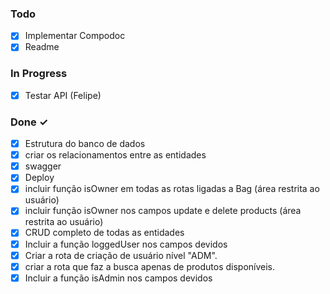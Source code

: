 ### Todo

- [x] Implementar Compodoc
- [x] Readme

### In Progress

- [x] Testar API (Felipe)

### Done ✓

- [x] Estrutura do banco de dados
- [x] criar os relacionamentos entre as entidades
- [x] swagger
- [x] Deploy
- [x] incluir função isOwner em todas as rotas ligadas a Bag (área restrita ao usuário)
- [x] incluir função isOwner nos campos update e delete products  (área restrita ao usuário)
- [x] CRUD completo de todas as entidades
- [x] Incluir a função loggedUser nos campos devidos
- [x] Criar a rota de criação de usuário nível "ADM".
- [x] criar a rota que faz a busca apenas de produtos disponíveis.
- [x] Incluir a função isAdmin nos campos devidos

